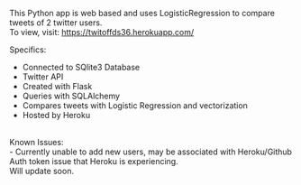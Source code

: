 This Python app is web based and uses LogisticRegression to compare tweets of 2 twitter users. <br/>
To view, visit: https://twitoffds36.herokuapp.com/

Specifics: <br/>
- Connected to SQlite3 Database <br/>
- Twitter API <br/>
- Created with Flask <br/>
- Queries with SQLAlchemy <br/>
- Compares tweets with Logistic Regression and vectorization <br/>
- Hosted by Heroku <br/>
<br/>
Known Issues: <br/>
- Currently unable to add new users, may be associated with Heroku/Github Auth token issue that Heroku is experiencing. <br/>Will update soon.
